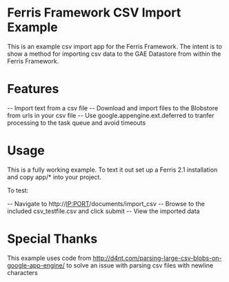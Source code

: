 Ferris Framework CSV Import Example
===================================

This is an example csv import app for the Ferris Framework.  The intent is to show a method for importing csv data to the GAE Datastore from within the Ferris Framework.

Features
========

 -- Import text from a csv file
 -- Download and import files to the Blobstore from urls in your csv file
 -- Use google.appengine.ext.deferred to tranfer processing to the task queue and avoid timeouts

Usage
=====

This is a fully working example.  To text it out set up a Ferris 2.1 installation and copy app/* into your project.

To test:

 -- Navigate to http://<IP:PORT>/documents/import_csv
 -- Browse to the included csv_testfile.csv and click submit
 -- View the imported data
 
Special Thanks
==============

This example uses code from http://d4nt.com/parsing-large-csv-blobs-on-google-app-engine/ to solve an issue with parsing csv files with newline characters
